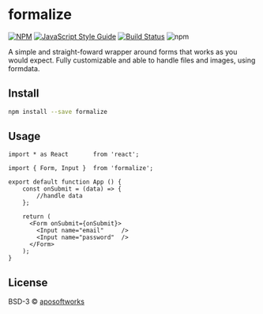 # formalize


[![NPM](https://img.shields.io/npm/v/formalize.svg)](https://www.npmjs.com/package/formalize) [![JavaScript Style Guide](https://img.shields.io/badge/code_style-standard-brightgreen.svg)](https://standardjs.com) [![Build Status](https://travis-ci.org/darklight9811/formalize.svg?branch=master)](https://travis-ci.org/darklight9811/formalize) ![npm](https://img.shields.io/npm/dt/formalize)

A simple and straight-foward wrapper around forms that works as you would expect. Fully customizable and able to handle files and images, using formdata.

## Install

```bash
npm install --save formalize
```

## Usage

```tsx
import * as React		from 'react';

import { Form, Input } 	from 'formalize';

export default function App () {
	const onSubmit = (data) => {
		//handle data
	};

    return (
	  <Form onSubmit={onSubmit}>
	  	<Input name="email" 	/>
	  	<Input name="password" 	/>
	  </Form>
    );
}
```

## License

BSD-3 © [aposoftworks](https://github.com/aposoftworks)
